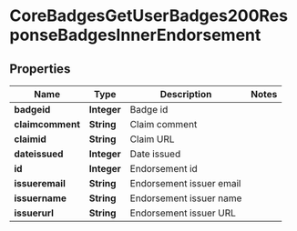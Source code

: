 

# CoreBadgesGetUserBadges200ResponseBadgesInnerEndorsement


## Properties

| Name | Type | Description | Notes |
|------------ | ------------- | ------------- | -------------|
|**badgeid** | **Integer** | Badge id |  |
|**claimcomment** | **String** | Claim comment |  |
|**claimid** | **String** | Claim URL |  |
|**dateissued** | **Integer** | Date issued |  |
|**id** | **Integer** | Endorsement id |  |
|**issueremail** | **String** | Endorsement issuer email |  |
|**issuername** | **String** | Endorsement issuer name |  |
|**issuerurl** | **String** | Endorsement issuer URL |  |



